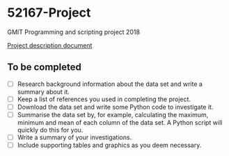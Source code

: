<!-- https://guides.github.com/features/mastering-markdown/ -->
# 52167-Project
GMIT Programming and scripting project 2018

[Project description document](doc\GMIT_Project_Description.pdf)

## To be completed

- [ ] Research background information about the data set and write a summary about it.
- [ ] Keep a list of references you used in completing the project.
- [ ] Download the data set and write some Python code to investigate it.
- [ ] Summarise the data set by, for example, calculating the maximum, minimum and mean of each column of the data set. A Python script will quickly do this for you.
- [ ] Write a summary of your investigations.
- [ ] Include supporting tables and graphics as you deem necessary.